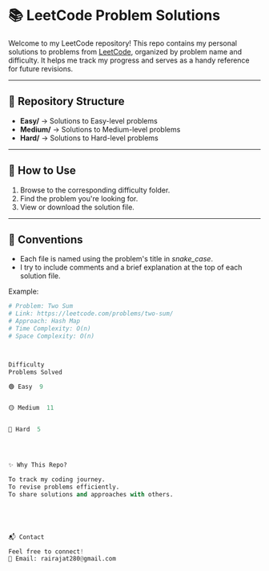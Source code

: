 # 📚 LeetCode Problem Solutions

Welcome to my LeetCode repository! This repo contains my personal solutions to problems from [LeetCode](https://leetcode.com/), organized by problem name and difficulty. It helps me track my progress and serves as a handy reference for future revisions.

---

## 📌 Repository Structure


- **Easy/** → Solutions to Easy-level problems  
- **Medium/** → Solutions to Medium-level problems  
- **Hard/** → Solutions to Hard-level problems  

---

## 🚀 How to Use

1. Browse to the corresponding difficulty folder.
2. Find the problem you're looking for.
3. View or download the solution file.

---

## 📝 Conventions

- Each file is named using the problem's title in *snake_case*.
- I try to include comments and a brief explanation at the top of each solution file.

Example:

```python
# Problem: Two Sum
# Link: https://leetcode.com/problems/two-sum/
# Approach: Hash Map
# Time Complexity: O(n)
# Space Complexity: O(n)



Difficulty
Problems Solved

🟢 Easy  9


🟡 Medium  11


🔴 Hard  5




✨ Why This Repo?

To track my coding journey.
To revise problems efficiently.
To share solutions and approaches with others.





📬 Contact

Feel free to connect!
📧 Email: rairajat280@gmail.com




